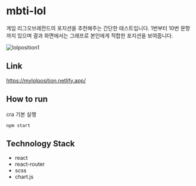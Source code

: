 # mbti-lol

게임 리그오브레전드의 포지션을 추천해주는 간단한 테스트입니다.
1번부터 10번 문항까지 있으며 결과 화면에서는 그래프로 본인에게 적합한 포지션을 보여줍니다.

![lolposition1](https://user-images.githubusercontent.com/77560344/116828985-11d18d00-abdd-11eb-89c0-36c4bc56ac40.PNG)

## Link
https://mylolposition.netlify.app/

## How to run

cra 기본 실행
```
npm start
```

## Technology Stack
- react
- react-router
- scss
- chart.js
